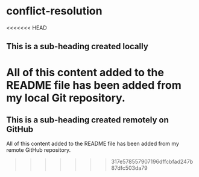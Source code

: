 # conflict-resolution

<<<<<<< HEAD
## This is a sub-heading created locally

All of this content added to the README file has been added from my local Git repository.
=======
## This is a sub-heading created remotely on GitHub

All of this content added to the README file has been added from my remote GitHub repository.
>>>>>>> 317e578557907196dffcbfad247b87dfc503da79
